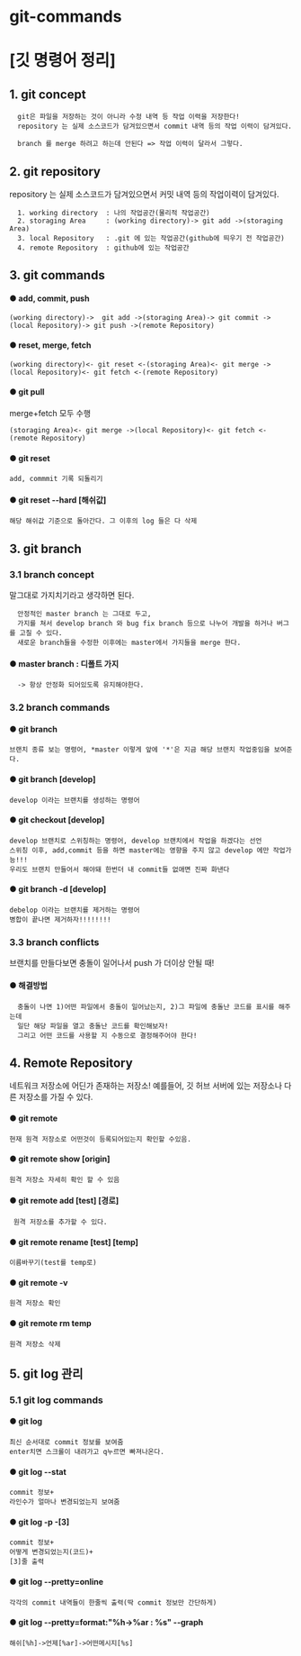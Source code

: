# git-commands
[깃 명령어 정리]
================

## 1. git concept
```
  git은 파일을 저장하는 것이 아니라 수정 내역 등 작업 이력을 저장한다!
  repository 는 실제 소스코드가 담겨있으면서 commit 내역 등의 작업 이력이 담겨있다.

  branch 를 merge 하려고 하는데 안된다 => 작업 이력이 달라서 그렇다.
```



## 2. git repository

repository 는 실제 소스코드가 담겨있으면서 커밋 내역 등의 작업이력이 담겨있다.
```
  1. working directory  : 나의 작업공간(물리적 작업공간)
  2. storaging Area     : (working directory)-> git add ->(storaging Area)
  3. local Repository   : .git 에 있는 작업공간(github에 띄우기 전 작업공간)
  4. remote Repository  : github에 있는 작업공간
```



## 3. git commands

#### ● add, commit, push
```
(working directory)->  git add ->(storaging Area)-> git commit ->(local Repository)-> git push ->(remote Repository)
```

#### ● reset, merge, fetch
```
(working directory)<- git reset <-(storaging Area)<- git merge ->(local Repository)<- git fetch <-(remote Repository)
```

#### ● git pull
merge+fetch 모두 수행
```
(storaging Area)<- git merge ->(local Repository)<- git fetch <-(remote Repository)
```

#### ● git reset
```
add, commmit 기록 되돌리기
```

#### ● git reset --hard [해쉬값]
```
해당 해쉬값 기준으로 돌아간다. 그 이후의 log 들은 다 삭제
```



## 3. git branch
### 3.1 branch concept

말그대로 가지치기라고 생각하면 된다.
```
  안정적인 master branch 는 그대로 두고,
  가지를 쳐서 develop branch 와 bug fix branch 등으로 나누어 개발을 하거나 버그를 고칠 수 있다.
  새로운 branch들을 수정한 이후에는 master에서 가지들을 merge 한다.
```


#### ● master branch : 디폴트 가지
```  -> 항상 안정화 되어있도록 유지해야한다.```

### 3.2 branch commands

#### ● git branch
```브랜치 종류 보는 명령어, *master 이렇게 앞에 '*'은 지금 해당 브랜치 작업중임을 보여준다.```

#### ● git branch [develop]
```develop 이라는 브랜치를 생성하는 명령어```

#### ● git checkout [develop]
  ```
  develop 브랜치로 스위칭하는 명령어, develop 브랜치에서 작업을 하겠다는 선언
  스위칭 이후, add,commit 등을 하면 master에는 영향을 주지 않고 develop 에만 작업가능!!!
  우리도 브랜치 만들어서 해야돼 한번더 내 commit들 없애면 진짜 화낸다
  ```

#### ● git branch -d [develop]
  ```
  debelop 이라는 브랜치를 제거하는 명령어
  병합이 끝나면 제거하자!!!!!!!!
  ```



### 3.3 branch conflicts
브랜치를 만들다보면 충돌이 일어나서 push 가 더이상 안될 때!

#### ● 해결방법
```
  충돌이 나면 1)어떤 파일에서 충돌이 일어났는지, 2)그 파일에 충돌난 코드를 표시를 해주는데
  일단 해당 파일을 열고 충돌난 코드를 확인해보자!
  그리고 어떤 코드를 사용할 지 수동으로 결정해주어야 한다!
```




## 4. Remote Repository

네트워크 저장소에 어딘가 존재하는 저장소!
예를들어, 깃 허브 서버에 있는 저장소나 다른 저장소를 가질 수 있다.

#### ● git remote
```현재 원격 저장소로 어떤것이 등록되어있는지 확인할 수있음.```

#### ● git remote show [origin]
```원격 저장소 자세히 확인 할 수 있음```
  
#### ● git remote add [test] [경로]
``` 원격 저장소를 추가할 수 있다.```

#### ● git remote rename [test] [temp]
```이름바꾸기(test를 temp로)```

#### ● git remote -v
```원격 저장소 확인```

#### ● git remote rm temp
```원격 저장소 삭제```




## 5. git log 관리
### 5.1 git log commands

#### ● git log
  ```
  최신 순서대로 commit 정보를 보여줌
  enter치면 스크롤이 내려가고 q누르면 빠져나온다.
  ```

#### ● git log --stat
  ```
  commit 정보+
  라인수가 얼마나 변경되었는지 보여줌
  ```

#### ● git log -p -[3]
  ```
  commit 정보+
  어떻게 변경되었는지(코드)+
  [3]줄 출력
  ```

#### ● git log --pretty=online
  ```
  각각의 commit 내역들이 한줄씩 출력(딱 commit 정보만 간단하게)
  ```

#### ● git log --pretty=format:"%h->%ar : %s" --graph
  ```
  해쉬[%h]->언제[%ar]->어떤메시지[%s]
  ```
  
